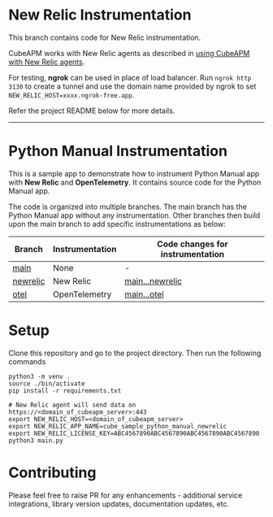 # New Relic Instrumentation

This branch contains code for New Relic instrumentation.

CubeAPM works with New Relic agents as described in [using CubeAPM with New Relic agents](https://docs.cubeapm.com/instrumentation#using-cubeapm-with-new-relic-agents).

For testing, **ngrok** can be used in place of load balancer. Run `ngrok http 3130` to create a tunnel and use the domain name provided by ngrok to set `NEW_RELIC_HOST=xxxx.ngrok-free.app`.

Refer the project README below for more details.

---

# Python Manual Instrumentation

This is a sample app to demonstrate how to instrument Python Manual app with **New Relic** and **OpenTelemetry**. It contains source code for the Python Manual app.

The code is organized into multiple branches. The main branch has the Python Manual app without any instrumentation. Other branches then build upon the main branch to add specific instrumentations as below:

| Branch                                                                                         | Instrumentation | Code changes for instrumentation                                                                                |
| ---------------------------------------------------------------------------------------------- | --------------- | --------------------------------------------------------------------------------------------------------------- |
| [main](https://github.com/cubeapm/sample_app_python_manual/tree/main)         | None            | -                                                                                                               |
| [newrelic](https://github.com/cubeapm/sample_app_python_manual/tree/newrelic) | New Relic       | [main...newrelic](https://github.com/cubeapm/sample_app_python_manual/compare/main...newrelic) |
| [otel](https://github.com/cubeapm/sample_app_python_manual/tree/otel)         | OpenTelemetry   | [main...otel](https://github.com/cubeapm/sample_app_python_manual/compare/main...otel)         |

# Setup

Clone this repository and go to the project directory. Then run the following commands

```
python3 -m venv .
source ./bin/activate
pip install -r requirements.txt

# New Relic agent will send data on https://<domain_of_cubeapm_server>:443
export NEW_RELIC_HOST=<domain_of_cubeapm_server>
export NEW_RELIC_APP_NAME=cube_sample_python_manual_newrelic
export NEW_RELIC_LICENSE_KEY=ABC4567890ABC4567890ABC4567890ABC4567890
python3 main.py
```

# Contributing

Please feel free to raise PR for any enhancements - additional service integrations, library version updates, documentation updates, etc.
